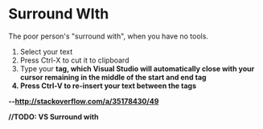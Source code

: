 # Surround WIth



The poor person's "surround with", when you have no tools.

1. Select your text
2. Press Ctrl-X to cut it to clipboard
3. Type your <strong> tag, which Visual Studio will automatically close with your cursor remaining in the middle of the start and end tag
4. Press Ctrl-V to re-insert your text between the tags

--http://stackoverflow.com/a/35178430/49

//TODO: VS Surround with